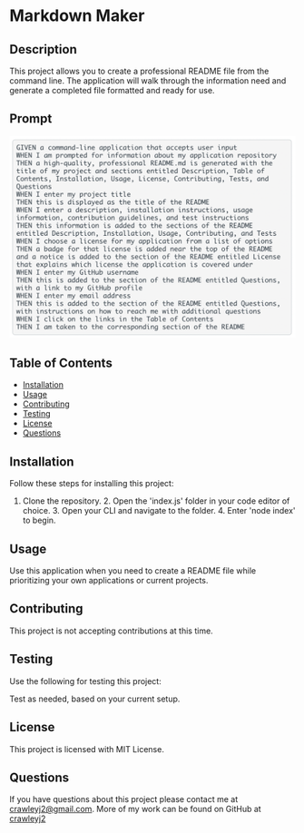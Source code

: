 # Markdown Maker



  ## Description

  This project allows you to create a professional README file from the command line. The application will walk through the information need and generate a completed file formatted and ready for use.

  ## Prompt
  ![](assets/images/PromptShot.png)

  ## Table of Contents

  * [Installation](#installation)
  * [Usage](#usage)
  * [Contributing](#contributing)
  * [Testing](#testing)
  * [License](#license)
  * [Questions](#questions)
  
  ## Installation

  Follow these steps for installing this project:

  1. Clone the repository. 2. Open the 'index.js' folder in your code editor of choice. 3. Open your CLI and navigate to the folder. 4. Enter 'node index' to begin.

  ## Usage

  Use this application when you need to create a README file while prioritizing your own applications or current projects.

  ## Contributing

  This project is not accepting contributions at this time.

  ## Testing

  Use the following for testing this project:

  Test as needed, based on your current setup.

  ## License

  This project is licensed with MIT License.

  ## Questions

  If you have questions about this project please contact me at [crawleyj2@gmail.com](mailto:crawleyj2@gmail.com).
  More of my work can be found on GitHub at [crawleyj2](https://github.com/crawleyj2)

